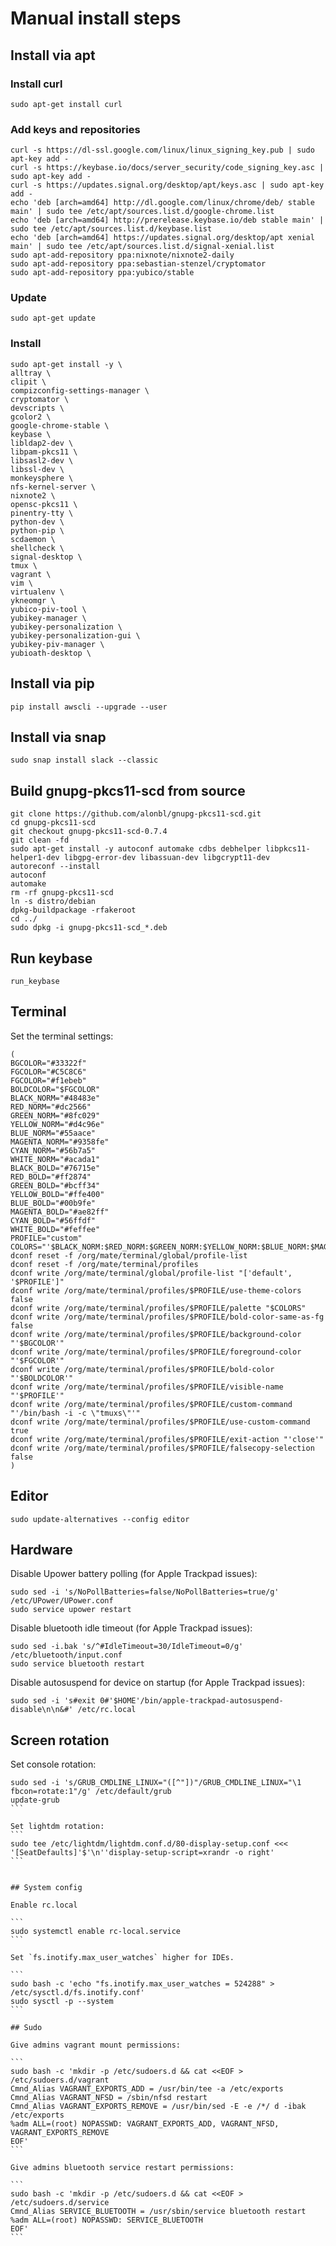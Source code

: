 # Manual install steps

## Install via apt

### Install curl

```
sudo apt-get install curl
```


### Add keys and repositories

```
curl -s https://dl-ssl.google.com/linux/linux_signing_key.pub | sudo apt-key add -
curl -s https://keybase.io/docs/server_security/code_signing_key.asc | sudo apt-key add -
curl -s https://updates.signal.org/desktop/apt/keys.asc | sudo apt-key add -
echo 'deb [arch=amd64] http://dl.google.com/linux/chrome/deb/ stable main' | sudo tee /etc/apt/sources.list.d/google-chrome.list
echo 'deb [arch=amd64] http://prerelease.keybase.io/deb stable main' | sudo tee /etc/apt/sources.list.d/keybase.list
echo 'deb [arch=amd64] https://updates.signal.org/desktop/apt xenial main' | sudo tee /etc/apt/sources.list.d/signal-xenial.list
sudo apt-add-repository ppa:nixnote/nixnote2-daily
sudo apt-add-repository ppa:sebastian-stenzel/cryptomator
sudo apt-add-repository ppa:yubico/stable
```

### Update

```
sudo apt-get update
```

### Install

```
sudo apt-get install -y \
alltray \
clipit \
compizconfig-settings-manager \
cryptomator \
devscripts \
gcolor2 \
google-chrome-stable \
keybase \
libldap2-dev \
libpam-pkcs11 \
libsasl2-dev \
libssl-dev \
monkeysphere \
nfs-kernel-server \
nixnote2 \
opensc-pkcs11 \
pinentry-tty \
python-dev \
python-pip \
scdaemon \
shellcheck \
signal-desktop \
tmux \
vagrant \
vim \
virtualenv \
ykneomgr \
yubico-piv-tool \
yubikey-manager \
yubikey-personalization \
yubikey-personalization-gui \
yubikey-piv-manager \
yubioath-desktop \

```

## Install via pip

```
pip install awscli --upgrade --user
```

## Install via snap

```
sudo snap install slack --classic
```

## Build gnupg-pkcs11-scd from source

```
git clone https://github.com/alonbl/gnupg-pkcs11-scd.git
cd gnupg-pkcs11-scd
git checkout gnupg-pkcs11-scd-0.7.4
git clean -fd
sudo apt-get install -y autoconf automake cdbs debhelper libpkcs11-helper1-dev libgpg-error-dev libassuan-dev libgcrypt11-dev
autoreconf --install
autoconf
automake
rm -rf gnupg-pkcs11-scd
ln -s distro/debian
dpkg-buildpackage -rfakeroot
cd ../
sudo dpkg -i gnupg-pkcs11-scd_*.deb
```

## Run keybase

```
run_keybase
```

## Terminal

Set the terminal settings:

```
(
BGCOLOR="#33322f"
FGCOLOR="#C5C8C6"
FGCOLOR="#f1ebeb"
BOLDCOLOR="$FGCOLOR"
BLACK_NORM="#48483e"
RED_NORM="#dc2566"
GREEN_NORM="#8fc029"
YELLOW_NORM="#d4c96e"
BLUE_NORM="#55aace"
MAGENTA_NORM="#9358fe"
CYAN_NORM="#56b7a5"
WHITE_NORM="#acada1"
BLACK_BOLD="#76715e"
RED_BOLD="#ff2874"
GREEN_BOLD="#bcff34"
YELLOW_BOLD="#ffe400"
BLUE_BOLD="#00b9fe"
MAGENTA_BOLD="#ae82ff"
CYAN_BOLD="#56ffdf"
WHITE_BOLD="#feffee"
PROFILE="custom"
COLORS="'$BLACK_NORM:$RED_NORM:$GREEN_NORM:$YELLOW_NORM:$BLUE_NORM:$MAGENTA_NORM:$CYAN_NORM:$WHITE_NORM:$BLACK_BOLD:$RED_BOLD:$GREEN_BOLD:$YELLOW_BOLD:$BLUE_BOLD:$MAGENTA_BOLD:$CYAN_BOLD:$WHITE_BOLD'"
dconf reset -f /org/mate/terminal/global/profile-list
dconf reset -f /org/mate/terminal/profiles
dconf write /org/mate/terminal/global/profile-list "['default', '$PROFILE']"
dconf write /org/mate/terminal/profiles/$PROFILE/use-theme-colors false
dconf write /org/mate/terminal/profiles/$PROFILE/palette "$COLORS"
dconf write /org/mate/terminal/profiles/$PROFILE/bold-color-same-as-fg false
dconf write /org/mate/terminal/profiles/$PROFILE/background-color "'$BGCOLOR'"
dconf write /org/mate/terminal/profiles/$PROFILE/foreground-color "'$FGCOLOR'"
dconf write /org/mate/terminal/profiles/$PROFILE/bold-color "'$BOLDCOLOR'"
dconf write /org/mate/terminal/profiles/$PROFILE/visible-name "'$PROFILE'"
dconf write /org/mate/terminal/profiles/$PROFILE/custom-command "'/bin/bash -i -c \"tmuxs\"'"
dconf write /org/mate/terminal/profiles/$PROFILE/use-custom-command true
dconf write /org/mate/terminal/profiles/$PROFILE/exit-action "'close'"
dconf write /org/mate/terminal/profiles/$PROFILE/falsecopy-selection false
)

```

## Editor

```
sudo update-alternatives --config editor
```

## Hardware

Disable Upower battery polling (for Apple Trackpad issues):

```
sudo sed -i 's/NoPollBatteries=false/NoPollBatteries=true/g' /etc/UPower/UPower.conf
sudo service upower restart
```

Disable bluetooth idle timeout (for Apple Trackpad issues):

```
sudo sed -i.bak 's/^#IdleTimeout=30/IdleTimeout=0/g' /etc/bluetooth/input.conf
sudo service bluetooth restart
```

Disable autosuspend for device on startup (for Apple Trackpad issues):

```
sudo sed -i 's#exit 0#'$HOME'/bin/apple-trackpad-autosuspend-disable\n\n&#' /etc/rc.local
```

## Screen rotation

Set console rotation:

````
sudo sed -i 's/GRUB_CMDLINE_LINUX="([^"])"/GRUB_CMDLINE_LINUX="\1 fbcon=rotate:1"/g' /etc/default/grub
update-grub
```

Set lightdm rotation:
```
sudo tee /etc/lightdm/lightdm.conf.d/80-display-setup.conf <<< '[SeatDefaults]'$'\n''display-setup-script=xrandr -o right'
```


## System config

Enable rc.local

```
sudo systemctl enable rc-local.service
```

Set `fs.inotify.max_user_watches` higher for IDEs.

```
sudo bash -c 'echo "fs.inotify.max_user_watches = 524288" > /etc/sysctl.d/fs.inotify.conf'
sudo sysctl -p --system
```

## Sudo

Give admins vagrant mount permissions:

```
sudo bash -c 'mkdir -p /etc/sudoers.d && cat <<EOF > /etc/sudoers.d/vagrant
Cmnd_Alias VAGRANT_EXPORTS_ADD = /usr/bin/tee -a /etc/exports
Cmnd_Alias VAGRANT_NFSD = /sbin/nfsd restart
Cmnd_Alias VAGRANT_EXPORTS_REMOVE = /usr/bin/sed -E -e /*/ d -ibak /etc/exports
%adm ALL=(root) NOPASSWD: VAGRANT_EXPORTS_ADD, VAGRANT_NFSD, VAGRANT_EXPORTS_REMOVE
EOF'
```

Give admins bluetooth service restart permissions:

```
sudo bash -c 'mkdir -p /etc/sudoers.d && cat <<EOF > /etc/sudoers.d/service
Cmnd_Alias SERVICE_BLUETOOTH = /usr/sbin/service bluetooth restart
%adm ALL=(root) NOPASSWD: SERVICE_BLUETOOTH
EOF'
```

